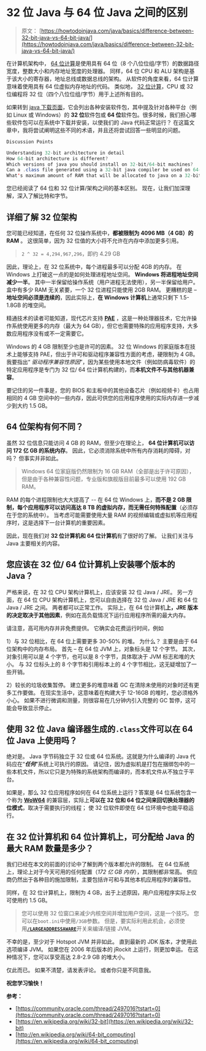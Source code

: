 # 32 位 Java 与 64 位 Java 之间的区别

> 原文： [https://howtodoinjava.com/java/basics/difference-between-32-bit-java-vs-64-bit-java/](https://howtodoinjava.com/java/basics/difference-between-32-bit-java-vs-64-bit-java/)

在计算机架构中， [64 位计算](https://en.wikipedia.org/wiki/64-bit_computing "64-bit")是使用具有 64 位（8 个八位位组/字节）的数据路径宽度，整数大小和内存地址宽度的处理器。 同样，64 位 CPU 和 ALU 架构是基于该大小的寄存器，地址总线或数据总线的架构。 从软件的角度来看，64 位计算意味着使用具有 64 位虚拟内存地址的代码。 类似地， [32 位计算](https://en.wikipedia.org/wiki/32-bit "32-bit")，CPU 或 32 位编程将 32 位（四个八位位组/字节）用于上述所有目的。

如果转到 [java 下载页面](https://www.java.com/en/download/manual.jsp "java download")，它会列出各种安装软件包，其中提及针对各种平台（例如 Linux 或 Windows）的 **32 位**软件包或 **64 位**软件包。很多时候，我们担心哪些软件包可以在系统中下载并安装，以使我们的 Java 代码正常运行？ 在这篇文章中，我将尝试阐明这些不同的术语，并且还将尝试回答一些明显的问题。

```java
Discussion Points

Understanding 32-bit architecture in detail
How 64-bit architecture is different?
Which versions of java you should install on 32-bit/64-bit machines?
Can a .class file generated using a 32-bit java compiler be used on 64-bit java?
What's maximum amount of RAM that will be allocated to java on a 32-bit machine vs. 64-bit machine?

```

您已经阅读了 64 位和 32 位计算/架构之间的基本区别。 现在，让我们加深理解，深入了解比特和字节。

## 详细了解 32 位架构

您可能已经知道，在任何 32 位操作系统中，**都被限制为 4096 MB（4 GB）的 RAM** 。 这很简单，因为 32 位值的大小将不允许在内存中添加更多引用。

> `2 ^ 32 = 4,294,967,296`，即约 4.29 GB

因此，理论上，在 32 位系统中，每个进程最多可以分配 4GB 的内存。 在 Windows 上打破这一点的是如何处理进程地址空间。 **Windows 将进程地址空间减少一半**。 其中一半保留给操作系统（用户进程无法使用），另一半保留给用户。 盒中有多少 RAM 无关紧要，一个 32 位进程只能使用 2GB RAM。 更糟糕的是 – **地址空间必须是连续的**，因此实际上，**在 Windows 计算机**上通常只剩下 1.5-1.8GB 的堆空间。

精通技术的读者可能知道，现代芯片支持 [**PAE**](https://en.wikipedia.org/wiki/Physical_Address_Extension "Physical Address Extension") ，这是一种处理器技术，它允许操作系统使用更多的内存（最大为 64 GB），但它也需要特殊的应用程序支持，大多数应用程序没有或不一定需要它。

Windows 的 4 GB 限制至少也是许可的因素。 32 位 Windows 的家庭版本在技术上能够支持 PAE，但出于许可和驱动程序兼容性方面的考虑，硬限制为 4 GB。 我要指出“ *驱动程序兼容性原因*”，因为某些使用本地文件（例如防病毒软件）的特定应用程序是专门为 32 位/ 64 位计算机构建的，而**本机文件不与其他机器兼容**。

要记住的另一件事是，您的 BIOS 和主板中的其他设备芯片（例如视频卡）也占用相同的 4 GB 空间中的一些内存，因此可供您的应用程序使用的实际内存进一步减少到大约 1.5 GB。

## 64 位架构有何不同？

虽然 32 位信息只能访问 4 GB 的 RAM，但至少在理论上， **64 位计算机可以访问 172 亿 GB 的系统内存**。 因此，它必须消除系统中所有内存消耗的障碍，对吗？ 但事实并非如此。

> Windows 64 位家庭版仍然限制为 16 GB RAM（全部是出于许可原因），但是由于各种兼容性问题，专业版和旗舰版目前最多可以使用 192 GB RAM。

RAM 的每个进程限制也大大提高了 -- 在 64 位 Windows 上，**而不是 2 GB 限制，每个应用程序可以访问高达 8 TB 的虚拟内存，而无需任何特殊配置**（必须存在于您的系统中）。 当考虑可能需要使用大量 RAM 的视频编辑或虚拟机等应用程序时，这是选择下一台计算机的重要因素。

因此，现在我们对 **32 位计算机和 64 位计算机**有了很好的了解。 让我们关注与 Java 主要相关的内容。

## 您应该在 32 位/ 64 位计算机上安装哪个版本的 Java？

严格来说，在 32 位 CPU 架构计算机上，应该安装 32 位 Java / JRE。 另一方面，在 64 位 CPU 架构计算机上，您可以自由选择在 32 位 Java / JRE 和 64 位 Java / JRE 之间。 两者都可以正常工作。 实际上，在 64 位计算机**上，JRE 版本的决定取决于其他因素**，例如在高负载情况下运行应用程序所需的最大内存。

请注意，高可用内存并非免费提供。 它确实会花费运行时间，例如

1）与 32 位相比，在 64 位上需要更多 30-50% 的堆。 为什么？ 主要是由于 64 位架构中的内存布局。 首先 – 在 64 位 JVM 上，对象标头是 12 个字节。 其次，对象引用可以是 4 个字节，也可以是 8 个字节，具体取决于 JVM 标志和堆的大小。 与 32 位标头上的 8 个字节和引用标本上的 4 个字节相比，这无疑增加了一些开销。

2）较长的垃圾收集暂停。 建立更多的堆意味着 GC 在清除未使用的对象时还有更多工作要做。 在现实生活中，这意味着在构建大于 12-16GB 的堆时，您必须格外小心。 如果不进行微调和测量，则很容易在几分钟内引入完整的 GC 暂停，这可能会导致显示停止。

## 使用 32 位 Java 编译器生成的`.class`文件可以在 64 位 Java 上使用吗？

绝对是。 Java 字节码独立于 32 位或 64 位系统。这就是为什么编译的 Java 代码应在“***任何***”系统上可执行的原因。 请记住，因为虚拟机是打包在捆绑包中的一些本机文件，所以它只是为特殊的系统架构而编译的，而本机文件从不独立于平台。

如果是，那么 32 位应用程序如何在 64 位系统上运行？答案是 64 位系统包含一个称为 [**WoW64**](https://en.wikipedia.org/wiki/WoW64 "WoW64") 的兼容层，实际上**可以在 32 位和 64 位之间来回切换处理器的位模式**，取决于需要执行的线程； 使 32 位软件即使在 64 位环境中也能平稳运行。

## 在 32 位计算机和 64 位计算机上，可分配给 Java 的最大 RAM 数量是多少？

我们已经在本文的前面的讨论中了解到两个版本都允许的限制。 在 64 位系统上，理论上对于今天可用的任何配置（*172 亿 GB 内存*），其限制都非常高。 供应商仍然出于各种目的施加限制，主要包括许可和与其他本机应用程序的兼容性。

同样，在 32 位计算机上，限制为 4 GB，出于上述原因，用户应用程序实际上仅可使用约 1.5 GB。

> 您可以使用 32 位窗口来减少内核空间并增加用户空间，这是一个技巧。 您可以在`boot.ini`中使用`/3GB`参数。 但是，要实际利用此机会，必须使用[**`/LARGEADDRESSAWARE`**](https://publib.boulder.ibm.com/infocenter/javasdk/v1r4m2/index.jsp?topic=%2Fcom.ibm.java.doc.diagnostics.142%2Fhtml%2Fwinlargeaddress.html "LARGEADDRESSAWARE")开关来编译/链接 JVM。

不幸的是，至少对于 Hotspot JVM 并非如此。 直到最新的 JDK 版本，才使用此选项编译 JVM。 如果您在 2006 年后版本的 jRockit 上运行，则更加幸运。 在这种情况下，您可以享受高达 2.8-2.9 GB 的堆大小。

仅此而已。 如果不清楚，请发表评论。 或者你只是不同意我。

**祝您学习愉快！**

**参考：**

*   [https://community.oracle.com/thread/2497016?tstart=0](https://community.oracle.com/thread/2497016?tstart=0)
*   [https://en.wikipedia.org/wiki/32-bit](https://en.wikipedia.org/wiki/32-bit)
*   [http://en.wikipedia.org/wiki/64-bit_computing](https://en.wikipedia.org/wiki/64-bit_computing)